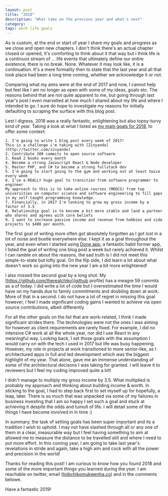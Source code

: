 ```yaml
---
layout: post
title: "2018"
description: "What take on the previous year and what's next"
category: 
tags: work life goals 
---
```


As is custom, at the end or start of year I share my goals and progress as we close and open new chapters. I don't think there's an actual chapter closed or opened, it's comforting to think about it that way but i think life is a continuos stream of ... life events that ultimately define our entire existence, there is no break. None. Whatever it may look like, it is a continuation. It's a mere formality then to state that the last year and all that took place had been a long time coming, whether we acknowledge it or not.

Comparing what my aims were at the end of 2017 and now, I cannot help but feel like I am no longer as open with some of my ideas, goals etc. The reasons behind that are not quite apparent to me, but going through last year's post I even marvelled at how much I shared about my life and where I intended to go. I sure do hope to investigate my reasons for initially defaulting to scraping the surface with this blog post. 

<!--more-->

Lest I digress, 2018 was a really fantastic, enlightening but also topsy-turvy kind of year. Taking a look at what I listed as [my main goals for 2018](https://chikomukwenha.co/2017/01/07/2016-review-and-whats-next/), to offer some context:

	1. I'm going to write 1 blog post every week of 2017!
	This is a challenge i'm taking with [Zinyando](http://twitter.com/zinyando)	
	2. Contribute 300 commits to open source software
	3. Read 2 books every month
	4. Become a strong Javascript React & Node developer
	5. Master PHP, and C# to become a strong fullstack dev
	5. I'm going to start going to the gym and working out at least twice every week
	6. I've a REALLY huge goal to transition from software programmer to engineer
	My approach to this is to take online courses (MOOCS) from top universities on computer science and software engineering to fill gaps in my self-taught programming knowledge.
	7. Financially, in 2017 I'm looking to grow my gross income by a factor of 3.5
	8. Relationship goal is to become a bit more stable and land a partner who shares and agrees with core beliefs
	9. I want to increase passive income and revenue from hobbies and side projects to $400 per month.

The first goal of writing more often got absolutely forgotten as I got lost in a lot of noise and bustle everywhere else. I kept it as a goal throughout the year, and even when I started using [Done app](https://itunes.apple.com/us/app/done-a-simple-habit-tracker-with-goal-streaks/id1103961876?mt=8), a fantastic habit former app, I listed the goal of writing one blog post a week but rarely achieved it. Whilst I can ramble on about the reasons, the sad truth is I did not meet this simple-to-state but lofty goal. On the flip side, I did learn a lot about what doesn't work so going into the new year I am a bit more enlightened!

I also missed the second goal by a long shot. My [https://github.com/therealchiko](github profile) has a meagre 59 commits as a of today. I did write a lot of code but I overestimated the time I would have on my hands due to family commitments and doubling down at work. More of that in a second. I do not have a lot of regret in missing this goal however, I feel I made significant coding gains I wanted to achieve via open source contributions, albeit differently.

For all the other goals on the list that are work-related, I think I made significant strides there. The technologies were not the ones I was aiming for however as client requirements are rarely fixed. For example, I did no intensive C# work at all the whole year, nor did I use React in any meaningful way. Looking back, I set those goals with the assumption I would carry on with the tech I used in 2017 but life was busy happening. However, my role in projects at work transitioned to more senior-like, as I architectured apps in full and led development which was the biggest highlight of my year. That alone, gave me an immense understanding of some of the architectural decisons I was taking for granted. I will leave it to reviewers but I feel my coding improved quite a bit! 

I didn't manage to multiply my gross income by 3.5. What multiplied is probably my approach and thinking about building income & worth. In sticking to the goal, I had to step back first to set myself up for hopefully, a leap, later. There is so much that was unpacked via some of my failures in business investing that I am so happy I set such a goal and stuck at achieving it despite the odds and tumult of life. I will detail some of the things I have become involved in in time :)

In summary, the task of setting goals has been super important and its a tradition I wish to uphold. I may not have slashed through all or any one of them in a clear, measurable way but I feel having something to aim at allowed me to measure the distance to be travelled still and where I need to put more effort. In this coming year, I am going to take last year's revelations in stride and again, take a high aim and cock with all the power and precision in the world!

Thanks for reading this post! I am curious to know how you found 2018 and some of the more important things you learned during the year. I am reachable on twitter, email (hi@chikomukwenha.co) and in the comments belowe.

Have a fantastic 2019!
